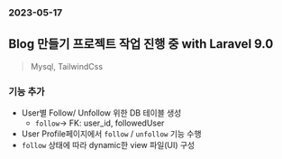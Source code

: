 ### 2023-05-17

## Blog 만들기 프로젝트 작업 진행 중 with Laravel 9.0
> Mysql, TailwindCss

### 기능 추가
- User별 Follow/ Unfollow 위한 DB 테이블 생성
  - `follow`-> FK: user_id, followedUser
- User Profile페이지에서 `follow` / `unfollow` 기능 수행
- `follow` 상태에 따라 dynamic한 view 파일(UI) 구성